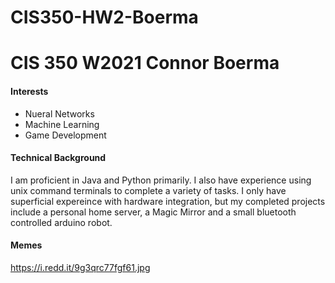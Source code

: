 # CIS350-HW2-Boerma
 # CIS 350 W2021 Connor Boerma # 

 #### Interests #### 
 - Nueral Networks
 - Machine Learning
 - Game Development

 #### Technical Background ####
I am proficient in Java and Python primarily. I also have experience using unix command terminals to complete a variety of tasks. I only have superficial expereince with hardware integration, but my completed projects include a personal home server, a Magic Mirror and a small bluetooth controlled arduino robot.

 #### Memes ####
https://i.redd.it/9g3qrc77fgf61.jpg

